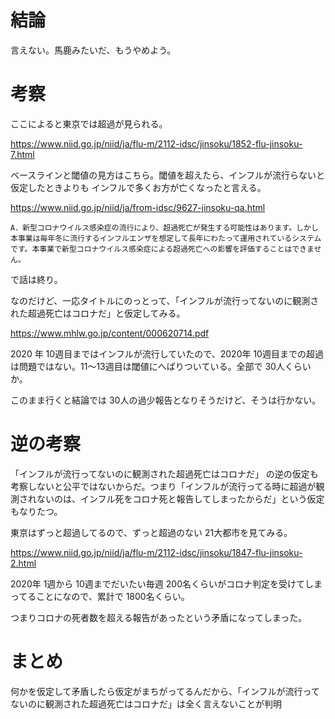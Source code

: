# 結論

言えない。馬鹿みたいだ、もうやめよう。

# 考察

ここによると東京では超過が見られる。

https://www.niid.go.jp/niid/ja/flu-m/2112-idsc/jinsoku/1852-flu-jinsoku-7.html

ベースラインと閾値の見方はこちら。閾値を超えたら、インフルが流行らないと仮定したときよりも
インフルで多くお方が亡くなったと言える。

https://www.niid.go.jp/niid/ja/from-idsc/9627-jinsoku-qa.html


    A．新型コロナウイルス感染症の流行により、超過死亡が発生する可能性はあります。しかし本事業は毎年冬に流行するインフルエンザを想定して長年にわたって運用されているシステムです。本事業で新型コロナウイルス感染症による超過死亡への影響を評価することはできません。

で話は終り。

なのだけど、一応タイトルにのっとって、「インフルが流行ってないのに観測された超過死亡はコロナだ」と仮定してみる。

https://www.mhlw.go.jp/content/000620714.pdf

2020 年 10週目まではインフルが流行していたので、2020年
10週目までの超過は問題ではない。11〜13週目は閾値にへばりついている。全部で
30人くらいか。

このまま行くと結論では 30人の過少報告となりそうだけど、そうは行かない。

# 逆の考察

「インフルが流行ってないのに観測された超過死亡はコロナだ」 の逆の仮定も考察しないと公平ではないからだ。つまり「インフルが流行ってる時に超過が観測されないのは、インフル死をコロナ死と報告してしまったからだ」という仮定もなりたつ。

東京はずっと超過してるので、ずっと超過のない 21大都市を見てみる。

https://www.niid.go.jp/niid/ja/flu-m/2112-idsc/jinsoku/1847-flu-jinsoku-2.html

2020年 1週から 10週までだいたい毎週 200名くらいがコロナ判定を受けてしまってることになので、累計で 1800名くらい。

つまりコロナの死者数を超える報告があったという矛盾になってしまった。

# まとめ

何かを仮定して矛盾したら仮定がまちがってるんだから、「インフルが流行ってないのに観測された超過死亡はコロナだ」は全く言えないことが判明



